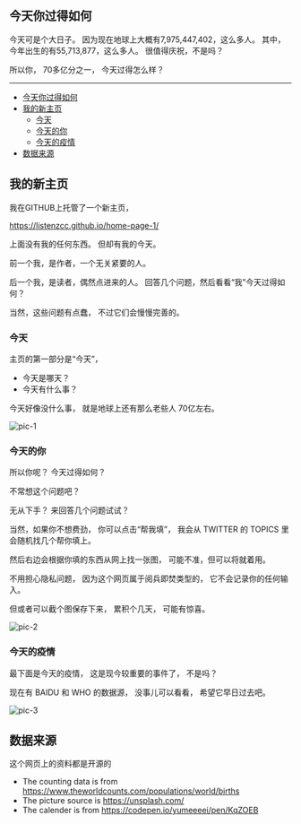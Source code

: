 ## 今天你过得如何

今天可是个大日子。
因为现在地球上大概有7,975,447,402，这么多人。
其中，今年出生的有55,713,877，这么多人。
很值得庆祝，不是吗？

所以你，
70多亿分之一，
今天过得怎么样？

---

- [今天你过得如何](#今天你过得如何)
- [我的新主页](#我的新主页)
  - [今天](#今天)
  - [今天的你](#今天的你)
  - [今天的疫情](#今天的疫情)
- [数据来源](#数据来源)

## 我的新主页

我在GITHUB上托管了一个新主页，

https://listenzcc.github.io/home-page-1/

上面没有我的任何东西。
但却有我的今天。

前一个我，是作者，一个无关紧要的人。

后一个我，是读者，偶然点进来的人。
回答几个问题，然后看看“我”今天过得如何？

当然，这些问题有点蠢，
不过它们会慢慢完善的。

### 今天

主页的第一部分是“今天”，

- 今天是哪天？
- 今天有什么事？

今天好像没什么事，
就是地球上还有那么老些人
70亿左右。

![pic-1](./how-is-the-day/pic-1.png)

### 今天的你

所以你呢？
今天过得如何？

不常想这个问题吧？

无从下手？
来回答几个问题试试？

当然，如果你不想费劲，
你可以点击“帮我填”，
我会从 TWITTER 的 TOPICS 里会随机找几个帮你填上。

然后右边会根据你填的东西从网上找一张图，
可能不准，但可以将就着用。

不用担心隐私问题，
因为这个网页属于阅兵即焚类型的，
它不会记录你的任何输入。

但或者可以截个图保存下来，
累积个几天，
可能有惊喜。

![pic-2](./how-is-the-day/pic-2.png)

### 今天的疫情

最下面是今天的疫情，
这是现今较重要的事件了，
不是吗？

现在有 BAIDU 和 WHO 的数据源，
没事儿可以看看，
希望它早日过去吧。

![pic-3](./how-is-the-day/pic-3.png)

## 数据来源

这个网页上的资料都是开源的

- The counting data is from https://www.theworldcounts.com/populations/world/births
- The picture source is https://unsplash.com/
- The calender is from https://codepen.io/yumeeeei/pen/KqZOEB
